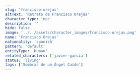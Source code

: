 ```yaml
---
slug: 'francisco-orejas'
altText: 'Retrato de Francisco Orejas'
character_type: 'npc'
description: ''
hide: false
image: '../../assets/character_images/francisco-orejas.png'
name: 'Francisco Orejas'
nationality: 'spanish'
pattern: 'default'
entityType: 'human'
related_characters: ['javier-garcia']
status: 'living'
tags: ['Sombras de un Ángel Caído']
---
```


